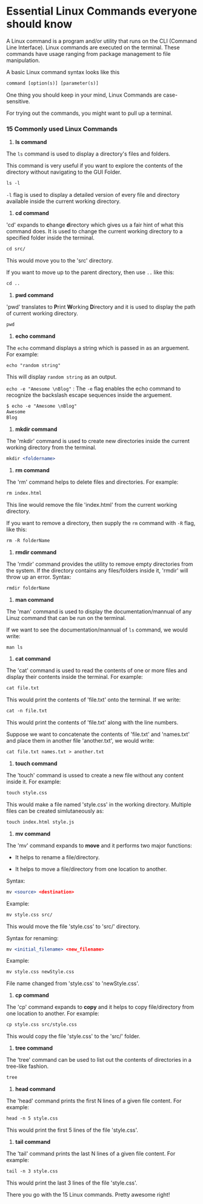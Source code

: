 # Essential Linux Commands everyone should know

A Linux command is a program and/or utility that runs on the CLI (Command Line Interface). Linux commands are executed on the terminal. These commands have usage ranging from package management to file manipulation.

A basic Linux command syntax looks like this

```apache
command [option(s)] [parameter(s)]
```

One thing you should keep in your mind, Linux Commands are case-sensitive.

For trying out the commands, you might want to pull up a terminal.

### 15 Commonly used Linux Commands

1. **ls command**
    

The `ls` command is used to display a directory's files and folders.

This command is very useful if you want to explore the contents of the directory without navigating to the GUI Folder.

```apache
ls -l
```

`-l` flag is used to display a detailed version of every file and directory available inside the current working directory.

1. **cd command**
    

'cd' expands to **c**hange **d**irectory which gives us a fair hint of what this command does. It is used to change the current working directory to a specified folder inside the terminal.

```apache
cd src/
```

This would move you to the 'src' directory.

If you want to move up to the parent directory, then use `..` like this:

```apache
cd ..
```

1. **pwd command**
    

'pwd' translates to **P**rint **W**orking **D**irectory and it is used to display the path of current working directory.

```apache
pwd
```

1. **echo command**
    

The `echo` command displays a string which is passed in as an arguement. For example:

```apache
echo "random string"
```

This will display `random string` as an output.

`echo -e "Amesome \nBlog"` : The `-e` flag enables the echo command to recognize the backslash escape sequences inside the arguement.

```apache
$ echo -e "Amesome \nBlog"
Awesome
Blog
```

1. **mkdir command**
    

The 'mkdir' command is used to create new directories inside the current working directory from the terminal.

```apache
mkdir <foldername>
```

1. **rm command**
    

The 'rm' command helps to delete files and directories. For example:

```apache
rm index.html
```

This line would remove the file 'index.html' from the current working directory.

If you want to remove a directory, then supply the `rm` command with `-R` flag, like this:

```apache
rm -R folderName
```

1. **rmdir command**
    

The 'rmdir' command provides the utility to remove empty directories from the system. If the directory contains any files/folders inside it, 'rmdir' will throw up an error. Syntax:

```apache
rmdir folderName
```

1. **man command**
    

The 'man' command is used to display the documentation/mannual of any Linuz command that can be run on the terminal.

If we want to see the documentation/mannual of `ls` command, we would write:

```apache
man ls
```

1. **cat command**
    

The 'cat' command is used to read the contents of one or more files and display their contents inside the terminal. For example:

```apache
cat file.txt
```

This would print the contents of 'file.txt' onto the terminal. If we write:

```apache
cat -n file.txt
```

This would print the contents of 'file.txt' along with the line numbers.

Suppose we want to concatenate the contents of 'file.txt' and 'names.txt' and place them in another file 'another.txt', we would write:

```apache
cat file.txt names.txt > another.txt
```

1. **touch command**
    

The 'touch' command is ussed to create a new file without any content inside it. For example:

```apache
touch style.css
```

This would make a file named 'style.css' in the working directory. Multiple files can be created simlutaneously as:

```apache
touch index.html style.js
```

1. **mv command**
    

The 'mv' command expands to **move** and it performs two major functions:

* It helps to rename a file/directory.
    
* It helps to move a file/directory from one location to another.
    

Syntax:

```apache
mv <source> <destination>
```

Example:

```apache
mv style.css src/
```

This would move the file 'style.css' to 'src/' directory.

Syntax for renaming:

```apache
mv <initial_filename> <new_filename>
```

Example:

```apache
mv style.css newStyle.css
```

File name changed from 'style.css' to 'newStyle.css'.

1. **cp command**
    

The 'cp' command expands to **copy** and it helps to copy file/directory from one location to another. For example:

```apache
cp style.css src/style.css
```

This would copy the file 'style.css' to the 'src/' folder.

1. **tree command**
    

The 'tree' command can be used to list out the contents of directories in a tree-like fashion.

```apache
tree
```

1. **head command**
    

The 'head' command prints the first N lines of a given file content. For example:

```apache
head -n 5 style.css
```

This would print the first 5 lines of the file 'style.css'.

1. **tail command**
    

The 'tail' command prints the last N lines of a given file content. For example:

```apache
tail -n 3 style.css
```

This would print the last 3 lines of the file 'style.css'.

There you go with the 15 Linux commands. Pretty awesome right!